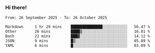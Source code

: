 ### Hi there!

<!--START_SECTION:waka-->

```txt
From: 26 September 2025 - To: 26 October 2025

Markdown     1 hr 29 mins    ██████████████░░░░░░░░░░░   56.47 %
Other        26 mins         ████▒░░░░░░░░░░░░░░░░░░░░   16.81 %
Bash         22 mins         ███▓░░░░░░░░░░░░░░░░░░░░░   14.12 %
JSON         9 mins          █▒░░░░░░░░░░░░░░░░░░░░░░░   05.89 %
YAML         6 mins          █░░░░░░░░░░░░░░░░░░░░░░░░   03.89 %
```

<!--END_SECTION:waka-->
